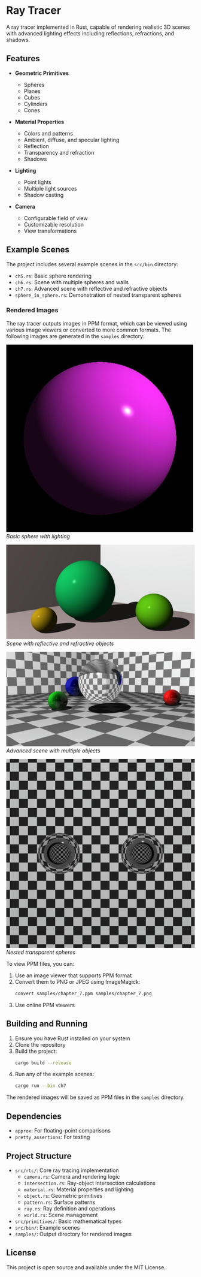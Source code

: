 # Ray Tracer

A ray tracer implemented in Rust, capable of rendering realistic 3D scenes with advanced lighting effects including reflections, refractions, and shadows.

## Features

- **Geometric Primitives**
  - Spheres
  - Planes
  - Cubes
  - Cylinders
  - Cones

- **Material Properties**
  - Colors and patterns
  - Ambient, diffuse, and specular lighting
  - Reflection
  - Transparency and refraction
  - Shadows

- **Lighting**
  - Point lights
  - Multiple light sources
  - Shadow casting

- **Camera**
  - Configurable field of view
  - Customizable resolution
  - View transformations

## Example Scenes

The project includes several example scenes in the `src/bin` directory:
- `ch5.rs`: Basic sphere rendering
- `ch6.rs`: Scene with multiple spheres and walls
- `ch7.rs`: Advanced scene with reflective and refractive objects
- `sphere_in_sphere.rs`: Demonstration of nested transparent spheres

### Rendered Images

The ray tracer outputs images in PPM format, which can be viewed using various image viewers or converted to more common formats. The following images are generated in the `samples` directory:

![Basic sphere with lighting](docs/images/chapter_5.jpg)
*Basic sphere with lighting*

![Scene with reflective and refractive objects](docs/images/chapter_7.jpg)
*Scene with reflective and refractive objects*

![Advanced scene with multiple objects](docs/images/chapter_8.jpg)
*Advanced scene with multiple objects*

![Nested transparent spheres](docs/images/sphere_in_sphere.jpg)
*Nested transparent spheres*

To view PPM files, you can:
1. Use an image viewer that supports PPM format
2. Convert them to PNG or JPEG using ImageMagick:
   ```bash
   convert samples/chapter_7.ppm samples/chapter_7.png
   ```
3. Use online PPM viewers

## Building and Running

1. Ensure you have Rust installed on your system
2. Clone the repository
3. Build the project:
   ```bash
   cargo build --release
   ```
4. Run any of the example scenes:
   ```bash
   cargo run --bin ch7
   ```

The rendered images will be saved as PPM files in the `samples` directory.

## Dependencies

- `approx`: For floating-point comparisons
- `pretty_assertions`: For testing

## Project Structure

- `src/rtc/`: Core ray tracing implementation
  - `camera.rs`: Camera and rendering logic
  - `intersection.rs`: Ray-object intersection calculations
  - `material.rs`: Material properties and lighting
  - `object.rs`: Geometric primitives
  - `pattern.rs`: Surface patterns
  - `ray.rs`: Ray definition and operations
  - `world.rs`: Scene management
- `src/primitives/`: Basic mathematical types
- `src/bin/`: Example scenes
- `samples/`: Output directory for rendered images

## License

This project is open source and available under the MIT License.
